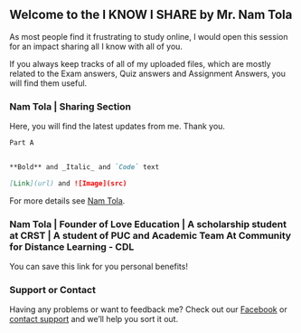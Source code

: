 ## Welcome to the I KNOW I SHARE by Mr. Nam Tola

As most people find it frustrating to study online, I would open this session for an impact sharing all I know with all of you. 

If you always keep tracks of all of my uploaded files, which are mostly related to the Exam answers, Quiz answers and Assignment Answers, you will find them useful. 

### Nam Tola | Sharing Section

Here, you will find the latest updates from me. Thank you.

```markdown
Part A


**Bold** and _Italic_ and `Code` text

[Link](url) and ![Image](src)
```

For more details see [Nam Tola](https://web.facebook.com/nam.tola.988).

### Nam Tola | Founder of Love Education | A scholarship student at CRST | A student of PUC and Academic Team At Community for Distance Learning - CDL

You can save this link for you personal benefits!

### Support or Contact

Having any problems or want to feedback me? Check out our [Facebook](https://web.facebook.com/nam.tola.988) or [contact support](https://web.facebook.com/nam.tola.988) and we’ll help you sort it out.
